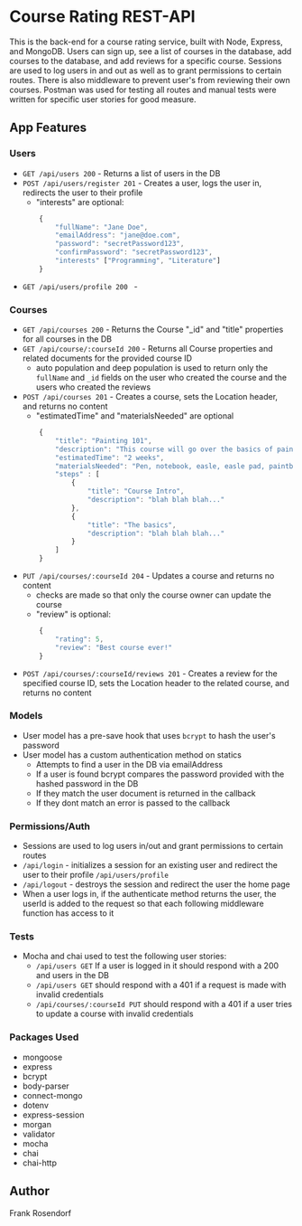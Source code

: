 # Course Rating REST-API
This is the back-end for a course rating service, built with Node, Express, and MongoDB. Users can sign up, see a list of courses in the database, add courses to the database, and add reviews for a specific course. Sessions are used to log users in and out as well as to grant permissions to certain routes. There is also middleware to prevent user's from reviewing their own courses. Postman was used for testing all routes and manual tests were written for specific user stories for good measure.

## App Features

### Users
* ```GET /api/users 200``` - Returns a list of users in the DB
* ```POST /api/users/register 201``` - Creates a user, logs the user in, redirects the user to their profile
    * "interests" are optional:
    ```javascript
        {
            "fullName": "Jane Doe",
            "emailAddress": "jane@doe.com",
            "password": "secretPassword123",
            "confirmPassword": "secretPassword123",
            "interests" ["Programming", "Literature"]
        }
    ```
* ```GET /api/users/profile 200 ``` - 

### Courses
* ```GET /api/courses 200``` - Returns the Course "_id" and "title" properties for all courses in the DB
* ```GET /api/course/:courseId 200``` - Returns all Course properties and related documents for the provided course ID
    * auto population and deep population is used to return only the ```fullName``` and ```_id``` fields on the user who created the course and the users who created the reviews
* ```POST /api/courses 201``` - Creates a course, sets the Location header, and returns no content
    * "estimatedTime" and "materialsNeeded" are optional
    ```javascript
        {
            "title": "Painting 101",
            "description": "This course will go over the basics of painting and have you making artwork in no time!",
            "estimatedTime": "2 weeks",
            "materialsNeeded": "Pen, notebook, easle, easle pad, paintbrush, and paint",
            "steps" : [
                {
                    "title": "Course Intro",
                    "description": "blah blah blah..."
                },
                {
                    "title": "The basics",
                    "description": "blah blah blah..."
                }
            ]
        }
    ```
* ```PUT /api/courses/:courseId 204``` - Updates a course and returns no content
    * checks are made so that only the course owner can update the course
    * "review" is optional:
    ```javascript
        {
            "rating": 5,
            "review": "Best course ever!"
        }
    ```
* ```POST /api/courses/:courseId/reviews 201``` - Creates a review for the specified course ID, sets the Location header to the related course, and returns no content

### Models
* User model has a pre-save hook that uses ```bcrypt``` to hash the user's password
* User model has a custom authentication method on statics
    * Attempts to find a user in the DB via emailAddress
    * If a user is found bcrypt compares the password provided with the hashed password in the DB
    * If they match the user document is returned in the callback
    * If they dont match an error is passed to the callback

### Permissions/Auth
* Sessions are used to log users in/out and grant permissions to certain routes
* ```/api/login``` - initializes a session for an existing user and redirect the user to their profile ```/api/users/profile```
* ```/api/logout``` - destroys the session and redirect the user the home page 
* When a user logs in, if the authenticate method returns the user, the userId is added to the request so that each following middleware function has access to it

### Tests
* Mocha and chai used to test the following user stories: 
    * ```/api/users GET``` If a user is logged in it should respond with a 200 and users in the DB
    * ```/api/users GET``` should respond with a 401 if a request is made with invalid credentials
    * ```/api/courses/:courseId PUT``` should respond with a 401 if a user tries to update a course with invalid credentials

### Packages Used
* mongoose
* express
* bcrypt
* body-parser
* connect-mongo
* dotenv
* express-session
* morgan
* validator
* mocha
* chai
* chai-http

## Author
Frank Rosendorf

